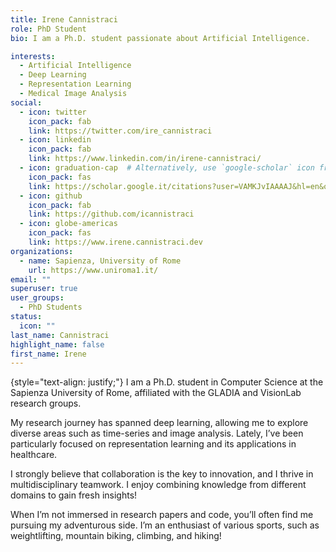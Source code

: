 ```yaml
---
title: Irene Cannistraci
role: PhD Student
bio: I am a Ph.D. student passionate about Artificial Intelligence.

interests:
  - Artificial Intelligence
  - Deep Learning
  - Representation Learning
  - Medical Image Analysis
social:
  - icon: twitter
    icon_pack: fab
    link: https://twitter.com/ire_cannistraci
  - icon: linkedin
    icon_pack: fab
    link: https://www.linkedin.com/in/irene-cannistraci/
  - icon: graduation-cap  # Alternatively, use `google-scholar` icon from `ai` icon pack
    icon_pack: fas
    link: https://scholar.google.it/citations?user=VAMKJvIAAAAJ&hl=en&oi=ao
  - icon: github
    icon_pack: fab
    link: https://github.com/icannistraci
  - icon: globe-americas
    icon_pack: fas
    link: https://www.irene.cannistraci.dev
organizations:
  - name: Sapienza, University of Rome
    url: https://www.uniroma1.it/
email: ""
superuser: true
user_groups:
  - PhD Students
status:
  icon: ""
last_name: Cannistraci
highlight_name: false
first_name: Irene
---
```



{style="text-align: justify;"}
I am a Ph.D. student in Computer Science at the Sapienza University of Rome, affiliated with the GLADIA and VisionLab research groups.

My research journey has spanned deep learning, allowing me to explore diverse areas such as time-series and image analysis. Lately, I’ve been particularly focused on representation learning and its applications in healthcare.

I strongly believe that collaboration is the key to innovation, and I thrive in multidisciplinary teamwork. I enjoy combining knowledge from different domains to gain fresh insights!

When I’m not immersed in research papers and code, you’ll often find me pursuing my adventurous side. I’m an enthusiast of various sports, such as weightlifting, mountain biking, climbing, and hiking!